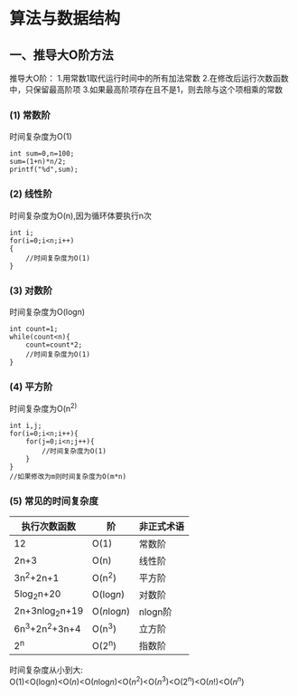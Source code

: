 # 算法与数据结构
## 一、推导大O阶方法
推导大O阶：
1.用常数1取代运行时间中的所有加法常数
2.在修改后运行次数函数中，只保留最高阶项
3.如果最高阶项存在且不是1，则去除与这个项相乘的常数
### (1) 常数阶
时间复杂度为O(1)
 ```Java{2}
 int sum=0,n=100;
 sum=(1+n)*n/2;
 printf("%d",sum);
 ```
 ### (2) 线性阶
 时间复杂度为O(n),因为循环体要执行n次
 ```Java{2}
 int i;
 for(i=0;i<n;i++)
 {
     //时间复杂度为O(1)
 }
 ```
 ### (3) 对数阶
 时间复杂度为O(logn)
 ```Java{2}
 int count=1;
 while(count<n){
     count=count*2;
     //时间复杂度为O(1)
 }
 ```
 ### (4) 平方阶
 时间复杂度为O(n<sup>2)
 ```Java{2}
 int i,j;
 for(i=0;i<n;i++){
     for(j=0;i<n;j++){
         //时间复杂度为O(1)
     }
 }
 //如果修改为m则时间复杂度为O(m*n)
 ```
 
 ### (5) 常见的时间复杂度
执行次数函数 | 阶|非正式术语
---|---|---
12 | O(1)|常数阶
2n+3| O(n)|线性阶
3n<sup>2</sup>+2n+1| O(n<sup>2</sup>)|平方阶
5log<sub>2</sub>n+20| O(log*n*)|对数阶
2n+3nlog<sub>2</sub>n+19| O(*n*log*n*)|nlogn阶
6n<sup>3</sup>+2n<sup>2</sup>+3n+4| O(n<sup>3</sup>)|立方阶
2<sup>n</sup>| O(2<sup>n</sup>)|指数阶

时间复杂度从小到大:<br>
O(1)<O(log*n*)<O(*n*)<O(*n*log*n*)<O(*n*<sup>2</sup>)<O(*n*<sup>3</sup>)<O(2<sup>n</sup>)<O(*n*!)<O(*n*<sup>*n*</sup>)
